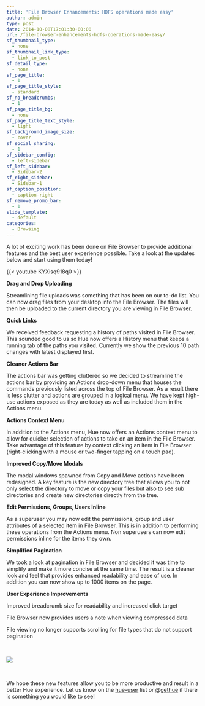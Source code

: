 ```yaml
---
title: 'File Browser Enhancements: HDFS operations made easy'
author: admin
type: post
date: 2014-10-08T17:01:30+00:00
url: /file-browser-enhancements-hdfs-operations-made-easy/
sf_thumbnail_type:
  - none
sf_thumbnail_link_type:
  - link_to_post
sf_detail_type:
  - none
sf_page_title:
  - 1
sf_page_title_style:
  - standard
sf_no_breadcrumbs:
  - 1
sf_page_title_bg:
  - none
sf_page_title_text_style:
  - light
sf_background_image_size:
  - cover
sf_social_sharing:
  - 1
sf_sidebar_config:
  - left-sidebar
sf_left_sidebar:
  - Sidebar-2
sf_right_sidebar:
  - Sidebar-1
sf_caption_position:
  - caption-right
sf_remove_promo_bar:
  - 1
slide_template:
  - default
categories:
  - Browsing
---
```


A lot of exciting work has been done on File Browser to provide additional features and the best user experience possible. Take a look at the updates below and start using them today!

{{< youtube KYXisq918q0 >}}

**Drag and Drop Uploading**

Streamlining file uploads was something that has been on our to-do list. You can now drag files from your desktop into the File Browser. The files will then be uploaded to the current directory you are viewing in File Browser.

**Quick Links**

We received feedback requesting a history of paths visited in File Browser. This sounded good to us so Hue now offers a History menu that keeps a running tab of the paths you visited. Currently we show the previous 10 path changes with latest displayed first.

**Cleaner Actions Bar**

The actions bar was getting cluttered so we decided to streamline the actions bar by providing an Actions drop-down menu that houses the commands previously listed across the top of File Browser. As a result there is less clutter and actions are grouped in a logical menu. We have kept high-use actions exposed as they are today as well as included them in the Actions menu.

**Actions Context Menu**

In addition to the Actions menu, Hue now offers an Actions context menu to allow for quicker selection of actions to take on an item in the File Browser. Take advantage of this feature by context clicking an item in File Browser (right-clicking with a mouse or two-finger tapping on a touch pad).

**Improved Copy/Move Modals**

The modal windows spawned from Copy and Move actions have been redesigned. A key feature is the new directory tree that allows you to not only select the directory to move or copy your files but also to see sub directories and create new directories directly from the tree.

**Edit Permissions, Groups, Users Inline**

As a superuser you may now edit the permissions, group and user attributes of a selected item in File Browser. This is in addition to performing these operations from the Actions menu. Non superusers can now edit permissions inline for the items they own.

**Simplified Pagination**

We took a look at pagination in File Browser and decided it was time to simplify and make it more concise at the same time. The result is a cleaner look and feel that provides enhanced readability and ease of use. In addition you can now show up to 1000 items on the page.

**User Experience Improvements**

Improved breadcrumb size for readability and increased click target

File Browser now provides users a note when viewing compressed data

File viewing no longer supports scrolling for file types that do not support pagination

&nbsp;

[<img src="https://cdn.gethue.com/uploads/2014/10/hue-fb-1024x571.png" />][1]

&nbsp;

We hope these new features allow you to be more productive and result in a better Hue experience. Let us know on the [hue-user][2] list or [@gethue][3] if there is something you would like to see!

&nbsp;

[1]: https://cdn.gethue.com/uploads/2014/10/hue-fb.png
[2]: http://groups.google.com/a/cloudera.org/group/hue-user
[3]: https://twitter.com/gethue
